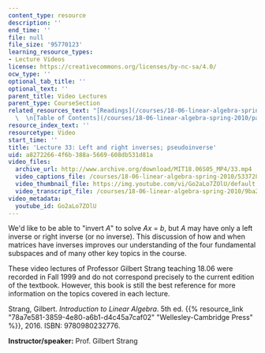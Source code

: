 ```yaml
---
content_type: resource
description: ''
end_time: ''
file: null
file_size: '95770123'
learning_resource_types:
- Lecture Videos
license: https://creativecommons.org/licenses/by-nc-sa/4.0/
ocw_type: ''
optional_tab_title: ''
optional_text: ''
parent_title: Video Lectures
parent_type: CourseSection
related_resources_text: "[Readings](/courses/18-06-linear-algebra-spring-2010/pages/readings)\
  \  \n[Table of Contents](/courses/18-06-linear-algebra-spring-2010/pages/readings#Table_of_Contents)"
resource_index_text: ''
resourcetype: Video
start_time: ''
title: 'Lecture 33: Left and right inverses; pseudoinverse'
uid: a8272266-4f6b-388a-5669-608db531d81a
video_files:
  archive_url: http://www.archive.org/download/MIT18.06S05_MP4/33.mp4
  video_captions_file: /courses/18-06-linear-algebra-spring-2010/533728ff426056c7b9852c5111c7d497_Go2aLo7ZOlU.vtt
  video_thumbnail_file: https://img.youtube.com/vi/Go2aLo7ZOlU/default.jpg
  video_transcript_file: /courses/18-06-linear-algebra-spring-2010/9ba2304f3bc403aa625e99238d6195f7_Go2aLo7ZOlU.pdf
video_metadata:
  youtube_id: Go2aLo7ZOlU
---
```


We'd like to be able to "invert _A_" to solve _Ax_ = _b_, but _A_ may have only a left inverse or right inverse (or no inverse). This discussion of how and when matrices have inverses improves our understanding of the four fundamental subspaces and of many other key topics in the course.

These video lectures of Professor Gilbert Strang teaching 18.06 were recorded in Fall 1999 and do not correspond precisely to the current edition of the textbook. However, this book is still the best reference for more information on the topics covered in each lecture.

Strang, Gilbert. _Introduction to Linear Algebra_. 5th ed. {{% resource_link "78a7e581-3859-4e80-a6b1-d4c45a7caf02" "Wellesley-Cambridge Press" %}}, 2016. ISBN: 9780980232776.

**Instructor/speaker:** Prof. Gilbert Strang


